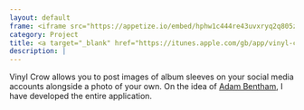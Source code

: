```yaml
---
layout: default
frame: <iframe src="https://appetize.io/embed/hphw1c444re43uvxryq2q805zr?device=iphone5s&scale=75&autoplay=false&orientation=portrait&deviceColor=black" width="274px" height="587px" frameborder="0" scrolling="no"></iframe>
category: Project
title: <a target="_blank" href="https://itunes.apple.com/gb/app/vinyl-crow/id1006449675?mt=8">Vinyl Crow</a>
description: |
---
```

Vinyl Crow allows you to post images of album sleeves on your social media accounts alongside a photo of your own. On the idea of [Adam Bentham](http://www.adambentham.com/), I have developed the entire application.